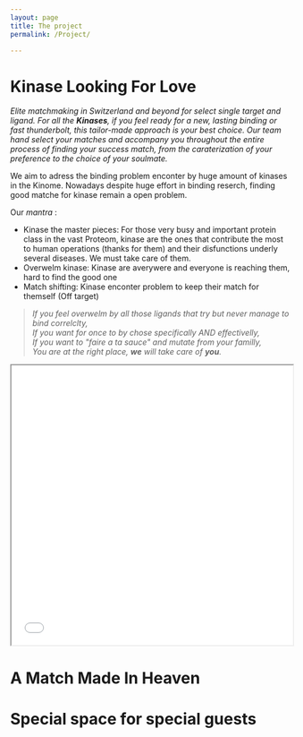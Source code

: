 ```yaml
---
layout: page
title: The project
permalink: /Project/

---
```


# Kinase Looking For Love
*Elite matchmaking in Switzerland and beyond for select single target and ligand.*
*For all the **Kinases**, if you feel ready for a new, lasting binding or fast thunderbolt, this tailor-made approach is your best choice.*
*Our team hand select your matches and accompany you throughout the entire process of finding your success match, from the caraterization of your preference to the choice of your soulmate.*

We aim to adress the binding problem enconter by huge amount of kinases in the Kinome. 
Nowadays despite huge effort in binding reserch, finding good matche for kinase remain a open problem. 


Our *mantra* : 
 - Kinase the master pieces: For those very busy and important protein class in the vast Proteom, 
kinase are the ones that contribute the most to human operations (thanks for them) and their disfunctions underly several diseases. We must take care of them.
 - Overwelm kinase: Kinase are averywere and everyone is reaching them, hard to find the good one
 - Match shifting: Kinase enconter problem to keep their match for themself (Off target)



>*If you feel overwelm by all those ligands that try but never manage to bind correlclty,* \
>*If you want for once to by chose specifically AND effectivelly,* \
>*If you want to "faire a ta sauce" and mutate from your familly,* \
>*You are at the right place, **we** will take care of **you**.*

<iframe src="/assets/plotly/plot.html" width="100%" height="500px"></iframe>

# A Match Made In Heaven 


# Special space for special guests

